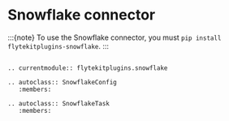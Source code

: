 # Snowflake connector

:::{note}
To use the Snowflake connector, you must `pip install flytekitplugins-snowflake`.
:::

```{eval-rst}

.. currentmodule:: flytekitplugins.snowflake

.. autoclass:: SnowflakeConfig
   :members:

.. autoclass:: SnowflakeTask
   :members:

```